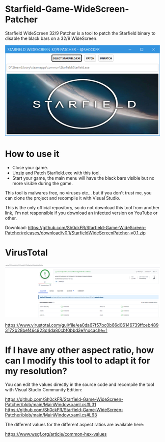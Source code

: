 # Starfield-Game-WideScreen-Patcher
Starfield WideScreen 32/9 Patcher is a tool to patch the Starfield binary to disable the black bars on a 32/9 WideScreen.

![Alt text](screenshot.png?raw=true "Screenshot")

# How to use it

- Close your game.
- Unzip and Patch Starfield.exe with this tool.
- Start your game, the main menu will have the black bars visible but no more visible during the game.

This tool is malwares free, no viruses etc... but if you don't trust me, you can clone the project and recompile it with Visual Studio.

This is the only official repository, so do not download this tool from another link, I'm not responsible if you download an infected version on YouTube or other.

Download: https://github.com/Sh0ckFR/Starfield-Game-WideScreen-Patcher/releases/download/v0.1/StarfieldWideScreenPatcher-v0.1.zip

# VirusTotal

![Alt text](screenshot2.png?raw=true "Screenshot")

https://www.virustotal.com/gui/file/ea0da67f57bc0b66d06149739ffceb4893172b28bef46c923d4da80cbf0bbd3e?nocache=1

# If I have any other aspect ratio, how can I modify this tool to adapt it for my resolution?

You can edit the values directly in the source code and recompile the tool with Visual Studio Community Edition:

https://github.com/Sh0ckFR/Starfield-Game-WideScreen-Patcher/blob/main/MainWindow.xaml.cs#L31
https://github.com/Sh0ckFR/Starfield-Game-WideScreen-Patcher/blob/main/MainWindow.xaml.cs#L63

The different values for the different aspect ratios are available here:

https://www.wsgf.org/article/common-hex-values
